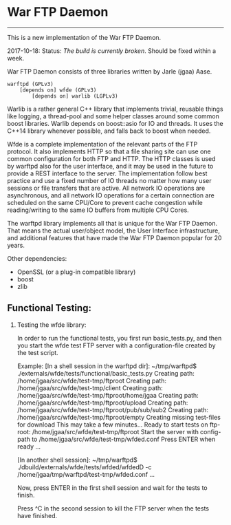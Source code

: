 # War FTP Daemon
--------------------------------------

This is a new implementation of the War FTP Daemon.

2017-10-18: Status: *The build is currently broken*. Should be fixed within a week.

War FTP Daemon consists of three libraries written by Jarle (jgaa) Aase.

    warftpd (GPLv3)
        [depends on] wfde (GPLv3)
            [depends on] warlib (LGPLv3)


Warlib is a rather general C++ library that implements trivial, reusable things like
logging, a thread-pool and some helper classes around some common boost libraries.
Warlib depends on boost::asio for IO and threads. It uses the C++14 library whenever
possible, and falls back to boost when needed.

Wfde is a complete implementation of the relevant parts of the FTP protocol.
It also implements HTTP so that a file sharing site can use one common configuration
for both FTP and HTTP. The HTTP classes is used by warftpd also for the user
interface, and it may be used in the future to provide a REST interface to the server.
The implementation follow best practice and use a fixed number of IO threads no
matter how many user sessions or file transfers that are active. All network
IO operations are asynchronous, and all network IO operations for a certain connection
are scheduled on the same CPU/Core to prevent cache congestion while reading/writing
to the same IO buffers from multiple CPU Cores.

The warftpd library implements all that is unique for the War FTP Daemon. That means
the actual user/object model, the User Interface infrastructure, and additional
features that have made the War FTP Daemon popular for 20 years.

Other dependencies:
  - OpenSSL (or a plug-in compatible library)
  - boost
  - zlib


## Functional Testing:

1) Testing the wfde library:

    In order to run the functional tests, you first run basic_tests.py, and then you start
    the wfde test FTP server with a configuration-file created by the test script.

    Example:
    [In a shell session in the warftpd dir]:
    ~/tmp/warftpd$ ./externals/wfde/tests/functional/basic_tests.py
    Creating path: /home/jgaa/src/wfde/test-tmp/ftproot
    Creating path: /home/jgaa/src/wfde/test-tmp/client
    Creating path: /home/jgaa/src/wfde/test-tmp/ftproot/home/jgaa
    Creating path: /home/jgaa/src/wfde/test-tmp/ftproot/upload
    Creating path: /home/jgaa/src/wfde/test-tmp/ftproot/pub/sub/sub2
    Creating path: /home/jgaa/src/wfde/test-tmp/ftproot/empty
    Creating missing test-files for download
    This may take a few minutes...
    Ready to start tests on ftp-root: /home/jgaa/src/wfde/test-tmp/ftproot
    Start the server with config-path to /home/jgaa/src/wfde/test-tmp/wfded.conf
    Press ENTER when ready
    ...

    [In another shell session]:
    ~/tmp/warftpd$ ./dbuild/externals/wfde/tests/wfded/wfdedD -c /home/jgaa/tmp/warftpd/test-tmp/wfded.conf
    ...

    Now, press ENTER in the first shell session and wait for the tests to finish.

    Press ^C in the second session to kill the FTP server when the tests have finished.

